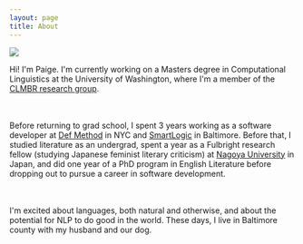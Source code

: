 ```yaml
---
layout: page
title: About
---
```



<img src="https://bolducp.github.io/paigefink.github.io/assets/img/paige_07_19.jpg">

<p class="message">
  Hi! I'm Paige. I'm currently working on a Masters degree in Computational Linguistics at the University of Washington, where I'm a member of the <a href="https://clmbr.shane.st/">CLMBR research group</a>.

  <br><br>
  Before returning to grad school, I spent 3 years working as a software developer at <a href="https://www.defmethod.com/">Def Method</a> in NYC and <a href="https://smartlogic.io/">SmartLogic</a> in Baltimore. Before that, I studied literature as an undergrad, spent a year as a Fulbright research fellow (studying Japanese feminist literary criticism) at <a href="http://en.nagoya-u.ac.jp/">Nagoya University</a> in Japan, and did one year of a PhD program in English Literature before dropping out to pursue a career in software development.

  <br><br>
  I'm excited about languages, both natural and otherwise, and about the potential for NLP to do good in the world. These days, I live in Baltimore county with my husband and our dog.
</p>

